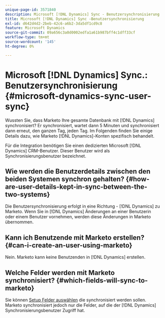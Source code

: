 ```yaml
---
unique-page-id: 3571840
description: Microsoft [!DNL Dynamics] Sync - Benutzersynchronisierung - Marketo-Dokumente - Produktdokumentation
title: Microsoft [!DNL Dynamics] Sync -Benutzersynchronisierung
exl-id: d642d4d2-2beb-42c6-a6b2-3da5df1cd9c8
feature: Microsoft Dynamics
source-git-commit: 09a656c3a0d0002edfa1a61b987bff4c1dff33cf
workflow-type: tm+mt
source-wordcount: '145'
ht-degree: 0%

---
```


# Microsoft [!DNL Dynamics] Sync.: Benutzersynchronisierung {#microsoft-dynamics-sync-user-sync}

Wussten Sie, dass Marketo Ihre gesamte Datenbank mit [!DNL Dynamics] synchronisiert? Er synchronisiert, wartet dann 5 Minuten und synchronisiert dann erneut, den ganzen Tag, jeden Tag. Im Folgenden finden Sie einige Details dazu, wie Marketo [!DNL Dynamics]-Konten spezifisch behandelt.

Für die Integration benötigen Sie einen dedizierten Microsoft [!DNL Dynamics] CRM-Benutzer. Dieser Benutzer wird als Synchronisierungsbenutzer bezeichnet.

## Wie werden die Benutzerdetails zwischen den beiden Systemen synchron gehalten? {#how-are-user-details-kept-in-sync-between-the-two-systems}

Die Benutzersynchronisierung erfolgt in eine Richtung - [!DNL Dynamics] zu Marketo. Wenn Sie in [!DNL Dynamics] Änderungen an einer Benutzerin oder einem Benutzer vornehmen, werden diese Änderungen in Marketo übernommen.

## Kann ich Benutzende mit Marketo erstellen? {#can-i-create-an-user-using-marketo}

Nein. Marketo kann keine Benutzenden in [!DNL Dynamics] erstellen.

## Welche Felder werden mit Marketo synchronisiert? {#which-fields-will-sync-to-marketo}

Sie können [ Setup Felder auswählen](/help/marketo/product-docs/crm-sync/microsoft-dynamics-sync/sync-setup/microsoft-dynamics-365-with-ropc-connection/step-4-of-4-connect.md#select-fields-to-sync) die synchronisiert werden sollen. Marketo synchronisiert jedoch nur die Felder, auf die der [!DNL Dynamics] Synchronisierungsbenutzer Zugriff hat.
